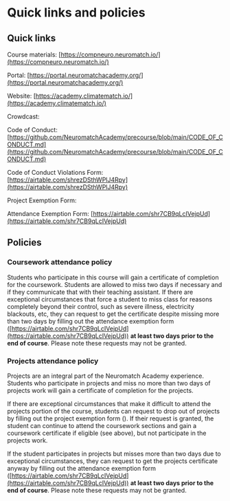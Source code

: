 # Quick links and policies

## Quick links

Course materials: [https://compneuro.neuromatch.io/](https://compneuro.neuromatch.io/)

Portal: [https://portal.neuromatchacademy.org/](https://portal.neuromatchacademy.org/)

Website: [https://academy.climatematch.io/](https://academy.climatematch.io/)

Crowdcast: 

Code of Conduct: [https://github.com/NeuromatchAcademy/precourse/blob/main/CODE_OF_CONDUCT.md](https://github.com/NeuromatchAcademy/precourse/blob/main/CODE_OF_CONDUCT.md)

Code of Conduct Violations Form: [https://airtable.com/shrezDSthWPlJ4Rpy](https://airtable.com/shrezDSthWPlJ4Rpy)

Project Exemption Form:

Attendance Exemption Form: [https://airtable.com/shr7CB9qLcIVejpUd](https://airtable.com/shr7CB9qLcIVejpUd)



## Policies

### Coursework attendance policy

Students who participate in this course will gain a certificate of completion for the coursework. Students are allowed to miss two days if necessary and if they communicate that with their teaching assistant.  If there are exceptional circumstances that force a student to miss class for reasons completely beyond their control, such as severe illness, electricity blackouts, etc, they can request to get the certificate despite missing more than two days by filling out the attendance exemption form ([https://airtable.com/shr7CB9qLcIVejpUd](https://airtable.com/shr7CB9qLcIVejpUd)) **at least two days prior to the end of course**. Please note these requests may not be granted.

### Projects attendance policy

Projects are an integral part of the Neuromatch Academy experience. Students who participate in projects and miss no more than two days of projects work will gain a certificate of completion for the projects. 

If there are exceptional circumstances that make it difficult to attend the projects portion of the course, students can request to drop out of projects by filling out the project exemption form (). If their request is granted, the student can continue to attend the coursework sections and gain a coursework certificate if eligible (see above), but not participate in the projects work.

If the student participates in projects but misses more than two days due to exceptional circumstances, they can request to get the projects certificate anyway by filling out the attendance exemption form ([https://airtable.com/shr7CB9qLcIVejpUd](https://airtable.com/shr7CB9qLcIVejpUd)) **at least two days prior to the end of course**. Please note these requests may not be granted.
